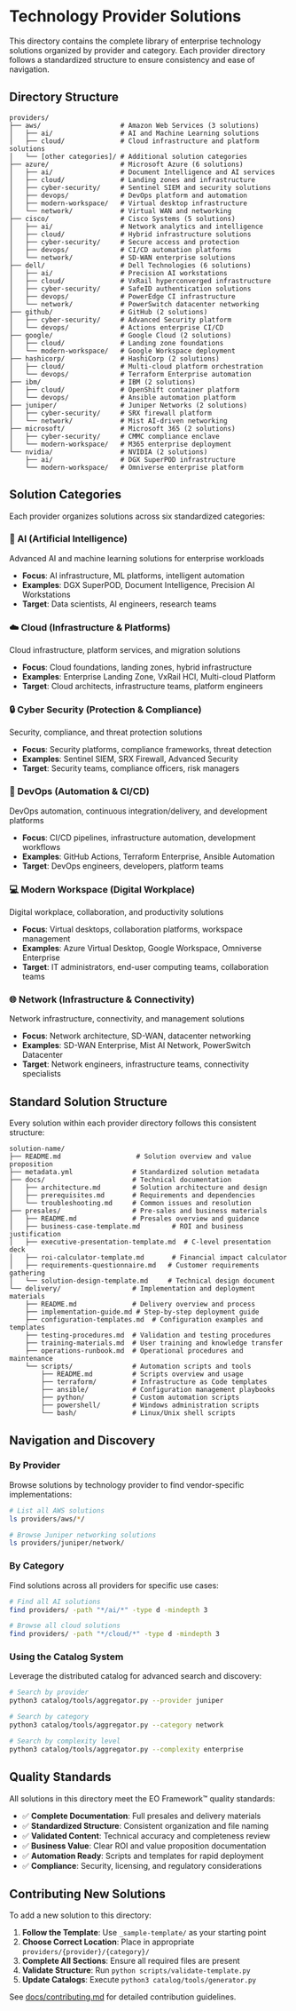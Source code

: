 # Technology Provider Solutions

This directory contains the complete library of enterprise technology solutions organized by provider and category. Each provider directory follows a standardized structure to ensure consistency and ease of navigation.

## Directory Structure

```
providers/
├── aws/                    # Amazon Web Services (3 solutions)
│   ├── ai/                 # AI and Machine Learning solutions
│   ├── cloud/              # Cloud infrastructure and platform solutions
│   └── [other categories]/ # Additional solution categories
├── azure/                  # Microsoft Azure (6 solutions)
│   ├── ai/                 # Document Intelligence and AI services
│   ├── cloud/              # Landing zones and infrastructure
│   ├── cyber-security/     # Sentinel SIEM and security solutions
│   ├── devops/             # DevOps platform and automation
│   ├── modern-workspace/   # Virtual desktop infrastructure
│   └── network/            # Virtual WAN and networking
├── cisco/                  # Cisco Systems (5 solutions)
│   ├── ai/                 # Network analytics and intelligence
│   ├── cloud/              # Hybrid infrastructure solutions
│   ├── cyber-security/     # Secure access and protection
│   ├── devops/             # CI/CD automation platforms
│   └── network/            # SD-WAN enterprise solutions
├── dell/                   # Dell Technologies (6 solutions)
│   ├── ai/                 # Precision AI workstations
│   ├── cloud/              # VxRail hyperconverged infrastructure
│   ├── cyber-security/     # SafeID authentication solutions
│   ├── devops/             # PowerEdge CI infrastructure
│   └── network/            # PowerSwitch datacenter networking
├── github/                 # GitHub (2 solutions)
│   ├── cyber-security/     # Advanced Security platform
│   └── devops/             # Actions enterprise CI/CD
├── google/                 # Google Cloud (2 solutions)
│   ├── cloud/              # Landing zone foundations
│   └── modern-workspace/   # Google Workspace deployment
├── hashicorp/              # HashiCorp (2 solutions)
│   ├── cloud/              # Multi-cloud platform orchestration
│   └── devops/             # Terraform Enterprise automation
├── ibm/                    # IBM (2 solutions)
│   ├── cloud/              # OpenShift container platform
│   └── devops/             # Ansible automation platform
├── juniper/                # Juniper Networks (2 solutions)
│   ├── cyber-security/     # SRX firewall platform
│   └── network/            # Mist AI-driven networking
├── microsoft/              # Microsoft 365 (2 solutions)
│   ├── cyber-security/     # CMMC compliance enclave
│   └── modern-workspace/   # M365 enterprise deployment
└── nvidia/                 # NVIDIA (2 solutions)
    ├── ai/                 # DGX SuperPOD infrastructure
    └── modern-workspace/   # Omniverse enterprise platform
```

## Solution Categories

Each provider organizes solutions across six standardized categories:

### 🤖 AI (Artificial Intelligence)
Advanced AI and machine learning solutions for enterprise workloads
- **Focus**: AI infrastructure, ML platforms, intelligent automation
- **Examples**: DGX SuperPOD, Document Intelligence, Precision AI Workstations
- **Target**: Data scientists, AI engineers, research teams

### ☁️ Cloud (Infrastructure & Platforms)
Cloud infrastructure, platform services, and migration solutions
- **Focus**: Cloud foundations, landing zones, hybrid infrastructure
- **Examples**: Enterprise Landing Zone, VxRail HCI, Multi-cloud Platform
- **Target**: Cloud architects, infrastructure teams, platform engineers

### 🔒 Cyber Security (Protection & Compliance)
Security, compliance, and threat protection solutions
- **Focus**: Security platforms, compliance frameworks, threat detection
- **Examples**: Sentinel SIEM, SRX Firewall, Advanced Security
- **Target**: Security teams, compliance officers, risk managers

### 🚀 DevOps (Automation & CI/CD)
DevOps automation, continuous integration/delivery, and development platforms
- **Focus**: CI/CD pipelines, infrastructure automation, development workflows
- **Examples**: GitHub Actions, Terraform Enterprise, Ansible Automation
- **Target**: DevOps engineers, developers, platform teams

### 💻 Modern Workspace (Digital Workplace)
Digital workplace, collaboration, and productivity solutions
- **Focus**: Virtual desktops, collaboration platforms, workspace management
- **Examples**: Azure Virtual Desktop, Google Workspace, Omniverse Enterprise
- **Target**: IT administrators, end-user computing teams, collaboration teams

### 🌐 Network (Infrastructure & Connectivity)
Network infrastructure, connectivity, and management solutions
- **Focus**: Network architecture, SD-WAN, datacenter networking
- **Examples**: SD-WAN Enterprise, Mist AI Network, PowerSwitch Datacenter
- **Target**: Network engineers, infrastructure teams, connectivity specialists

## Standard Solution Structure

Every solution within each provider directory follows this consistent structure:

```
solution-name/
├── README.md                   # Solution overview and value proposition
├── metadata.yml               # Standardized solution metadata
├── docs/                      # Technical documentation
│   ├── architecture.md        # Solution architecture and design
│   ├── prerequisites.md       # Requirements and dependencies
│   └── troubleshooting.md     # Common issues and resolution
├── presales/                  # Pre-sales and business materials
│   ├── README.md              # Presales overview and guidance
│   ├── business-case-template.md        # ROI and business justification
│   ├── executive-presentation-template.md  # C-level presentation deck
│   ├── roi-calculator-template.md       # Financial impact calculator
│   ├── requirements-questionnaire.md   # Customer requirements gathering
│   └── solution-design-template.md     # Technical design document
└── delivery/                  # Implementation and deployment materials
    ├── README.md              # Delivery overview and process
    ├── implementation-guide.md # Step-by-step deployment guide
    ├── configuration-templates.md  # Configuration examples and templates
    ├── testing-procedures.md  # Validation and testing procedures
    ├── training-materials.md  # User training and knowledge transfer
    ├── operations-runbook.md  # Operational procedures and maintenance
    └── scripts/               # Automation scripts and tools
        ├── README.md          # Scripts overview and usage
        ├── terraform/         # Infrastructure as Code templates
        ├── ansible/           # Configuration management playbooks
        ├── python/            # Custom automation scripts
        ├── powershell/        # Windows administration scripts
        └── bash/              # Linux/Unix shell scripts
```

## Navigation and Discovery

### By Provider
Browse solutions by technology provider to find vendor-specific implementations:
```bash
# List all AWS solutions
ls providers/aws/*/

# Browse Juniper networking solutions
ls providers/juniper/network/
```

### By Category
Find solutions across all providers for specific use cases:
```bash
# Find all AI solutions
find providers/ -path "*/ai/*" -type d -mindepth 3

# Browse all cloud solutions
find providers/ -path "*/cloud/*" -type d -mindepth 3
```

### Using the Catalog System
Leverage the distributed catalog for advanced search and discovery:
```bash
# Search by provider
python3 catalog/tools/aggregator.py --provider juniper

# Search by category
python3 catalog/tools/aggregator.py --category network

# Search by complexity level
python3 catalog/tools/aggregator.py --complexity enterprise
```

## Quality Standards

All solutions in this directory meet the EO Framework™ quality standards:

- ✅ **Complete Documentation**: Full presales and delivery materials
- ✅ **Standardized Structure**: Consistent organization and file naming
- ✅ **Validated Content**: Technical accuracy and completeness review
- ✅ **Business Value**: Clear ROI and value proposition documentation
- ✅ **Automation Ready**: Scripts and templates for rapid deployment
- ✅ **Compliance**: Security, licensing, and regulatory considerations

## Contributing New Solutions

To add a new solution to this directory:

1. **Follow the Template**: Use `_sample-template/` as your starting point
2. **Choose Correct Location**: Place in appropriate `providers/{provider}/{category}/`
3. **Complete All Sections**: Ensure all required files are present
4. **Validate Structure**: Run `python scripts/validate-template.py`
5. **Update Catalogs**: Execute `python3 catalog/tools/generator.py`

See [docs/contributing.md](../docs/contributing.md) for detailed contribution guidelines.
